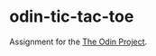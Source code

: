 # odin-tic-tac-toe

Assignment for the [The Odin Project](https://www.theodinproject.com/lessons/node-path-javascript-tic-tac-toe).

